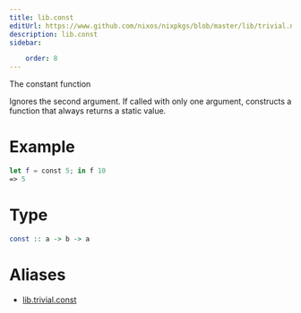 ```yaml
---
title: lib.const
editUrl: https://www.github.com/nixos/nixpkgs/blob/master/lib/trivial.nix#L42C5
description: lib.const
sidebar:

    order: 8
---
```


The constant function

Ignores the second argument. If called with only one argument,
constructs a function that always returns a static value.

# Example

```nix
let f = const 5; in f 10
=> 5
```

# Type

```haskell
const :: a -> b -> a
```


# Aliases

- [lib.trivial.const](/nix-doc-comments/reference/lib/trivial/lib-trivial-const)


